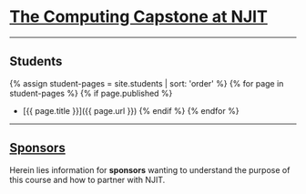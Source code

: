 # [The Computing Capstone at NJIT](/home)

<hr />

## Students
{% assign student-pages = site.students | sort: 'order' %}
{% for page in student-pages %}
    {% if page.published %}
* [{{ page.title }}]({{ page.url }})
    {% endif %}
{% endfor %}

<hr /> 

## [Sponsors]() 
Herein lies information for **sponsors** wanting to understand the purpose of
this course and how to partner with NJIT.


[Students]: /students/
[StartHere]: /students/start_here
[OpenHouse]: /students/open_house
[ProjectTracks]: /students/project_tracks
[MidtermDemo]: /students/midterm_demo
[FinalShowcase]: /students/final_showcase